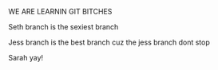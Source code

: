 WE ARE LEARNIN GIT BITCHES

Seth branch is the sexiest branch


Jess branch is the best branch cuz the jess branch dont stop

Sarah yay!